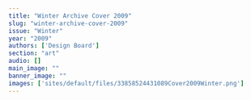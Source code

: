 ```yaml
---
title: "Winter Archive Cover 2009"
slug: "winter-archive-cover-2009"
issue: "Winter"
year: "2009"
authors: ['Design Board']
section: "art"
audio: []
main_image: ""
banner_image: ""
images: ['sites/default/files/33858524431089Cover2009Winter.png']
---
```

